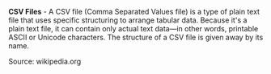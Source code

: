 **CSV Files** - A CSV file (Comma Separated Values file) is a type of plain text file that uses specific structuring to arrange tabular data. Because it's a plain text file, it can contain only actual text data—in other words, printable ASCII or Unicode characters. The structure of a CSV file is given away by its name.

Source: wikipedia.org